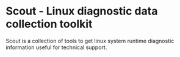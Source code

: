 Scout - Linux diagnostic data collection toolkit
================================================

Scout is a collection of tools to get linux system runtime diagnostic
information useful for technical support.
